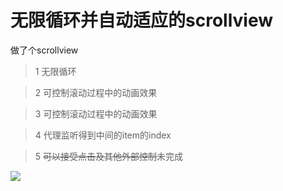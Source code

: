 # 无限循环并自动适应的scrollview
做了个scrollview
>1   无限循环

>2  可控制滚动过程中的动画效果

>3  可控制滚动过程中的动画效果

>4 代理监听得到中间的item的index

>5 ~~可以接受点击及其他外部控制~~未完成

![ ](http://upload-images.jianshu.io/upload_images/951898-a1d38f24d666db3e.gif?imageMogr2/auto-orient/strip)